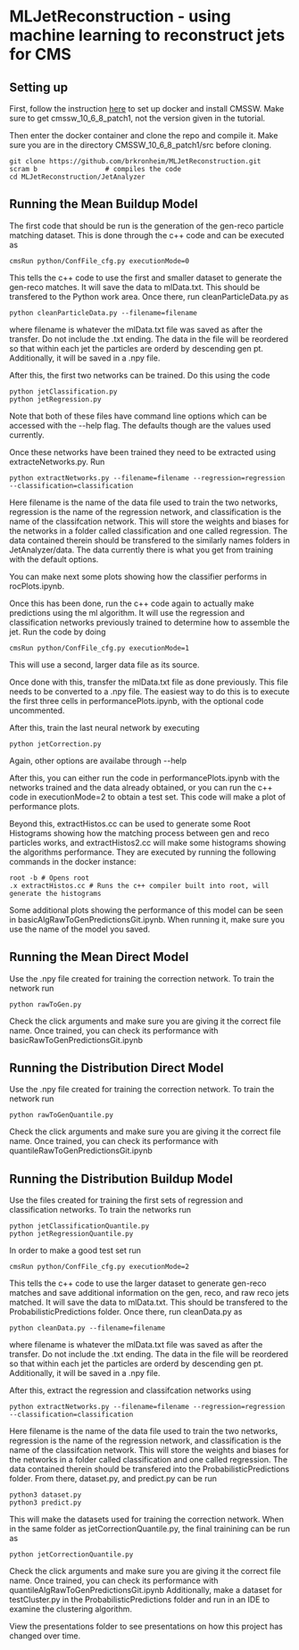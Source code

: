 # MLJetReconstruction - using machine learning to reconstruct jets for CMS


## Setting up
First, follow the instruction [here](http://opendata.cern.ch/docs/cms-guide-docker) to set up docker and install CMSSW. Make sure to get cmssw_10_6_8_patch1, not the version given in the tutorial.

Then enter the docker container and clone the repo and compile it. Make sure you are in the directory CMSSW_10_6_8_patch1/src before cloning. 
```
git clone https://github.com/brkronheim/MLJetReconstruction.git
scram b                 # compiles the code
cd MLJetReconstruction/JetAnalyzer
```

## Running the Mean Buildup Model

The first code that should be run is the generation of the gen-reco particle matching dataset. This is done through the c++ code and can be executed as
```
cmsRun python/ConfFile_cfg.py executionMode=0
```
This tells the c++ code to use the first and smaller dataset to generate the gen-reco matches. It will save the data to mlData.txt. This should be transfered to the Python work area. Once there, run cleanParticleData.py as 
```
python cleanParticleData.py --filename=filename
```
where filename is whatever the mlData.txt file was saved as after the transfer. Do not include the .txt ending. The data in the file will be reordered so that within each jet the particles are orderd by descending gen pt. Additionally, it will be saved in a .npy file.

After this, the first two networks can be trained. Do this using the code
```
python jetClassification.py
python jetRegression.py
```
Note that both of these files have command line options which can be accessed with the --help flag. The defaults though are the values used currently.

Once these networks have been trained they need to be extracted using extracteNetworks.py. Run
```
python extractNetworks.py --filename=filename --regression=regression --classification=classification
```
Here filename is the name of the data file used to train the two networks, regression is the name of the regression network, and classification is the name of the classifcation network. This will store the weights and biases for the networks in a folder called classification and one called regression. The data contained therein should be transfered to the similarly names folders in JetAnalyzer/data. The data currently there is what you get from training with the default options.

You can make next some plots showing how the classifier performs in rocPlots.ipynb.

Once this has been done, run the c++ code again to actually make predictions using the ml algorithm. It will use the regression and classification networks previously trained to determine how to assemble the jet. Run the code by doing
```
cmsRun python/ConfFile_cfg.py executionMode=1
```
This will use a second, larger data file as its source. 

Once done with this, transfer the mlData.txt file as done previously. This file needs to be converted to a .npy file. The easiest way to do this is to execute the first three cells in performancePlots.ipynb, with the optional code uncommented. 

After this, train the last neural network by executing

```
python jetCorrection.py
```
Again, other options are availabe through --help

After this, you can either run the code in performancePlots.ipynb with the networks trained and the data already obtained, or you can run the c++ code in executionMode=2 to obtain a test set. This code will make a plot of performance plots.

Beyond this, extractHistos.cc can be used to generate some Root Histograms showing how the matching process between gen and reco particles works, and extractHistos2.cc will make some histograms showing the algorithms performance. They are executed by running the following commands in the docker instance:

```
root -b # Opens root
.x extractHistos.cc # Runs the c++ compiler built into root, will generate the histograms
```

Some additional plots showing the performance of this model can be seen in basicAlgRawToGenPredictionsGit.ipynb. When running it, make sure you use the name of the model you saved.

## Running the Mean Direct Model
Use the .npy file created for training the correction network. To train the network run
```
python rawToGen.py
```

Check the click arguments and make sure you are giving it the correct file name. Once trained, you can check its performance with basicRawToGenPredictionsGit.ipynb

## Running the Distribution Direct Model
Use the .npy file created for training the correction network. To train the network run
```
python rawToGenQuantile.py
```

Check the click arguments and make sure you are giving it the correct file name. Once trained, you can check its performance with quantileRawToGenPredictionsGit.ipynb

## Running the Distribution Buildup Model
Use the files created for training the first sets of regression and classification networks. To train the networks run
```
python jetClassificationQuantile.py
python jetRegressionQuantile.py
```
In order to make a good test set run
```
cmsRun python/ConfFile_cfg.py executionMode=2
```
This tells the c++ code to use the larger dataset to generate gen-reco matches and save additional information on the gen, reco, and raw reco jets matched. It will save the data to mlData.txt. This should be transfered to the ProbabilisticPredictions folder. Once there, run cleanData.py as 
```
python cleanData.py --filename=filename
```
where filename is whatever the mlData.txt file was saved as after the transfer. Do not include the .txt ending. The data in the file will be reordered so that within each jet the particles are orderd by descending gen pt. Additionally, it will be saved in a .npy file.

After this, extract the regression and classifcation networks using
```
python extractNetworks.py --filename=filename --regression=regression --classification=classification
```
Here filename is the name of the data file used to train the two networks, regression is the name of the regression network, and classification is the name of the classifcation network. This will store the weights and biases for the networks in a folder called classification and one called regression. The data contained therein should be transfered into the ProbabilisticPredictions folder. From there, dataset.py, and predict.py can be run 
```
python3 dataset.py
python3 predict.py
```
This will make the datasets used for training the correction network. When in the same folder as jetCorrectionQuantile.py, the final trainining can be run as 
```
python jetCorrectionQuantile.py
```
Check the click arguments and make sure you are giving it the correct file name. Once trained, you can check its performance with quantileAlgRawToGenPredictionsGit.ipynb
Additionally, make a dataset for testCluster.py in the ProbabilisticPredictions folder and run in an IDE to examine the clustering algorithm.


View the presentations folder to see presentations on how this project has changed over time.

